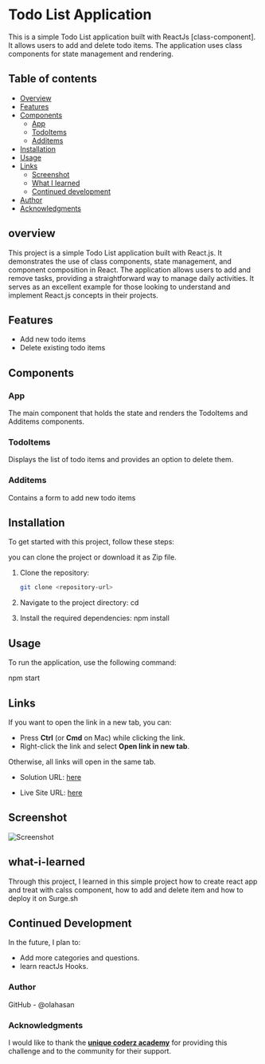 # Todo List Application

This is a simple Todo List application built with ReactJs [class-component]. It allows users to add and delete todo items. The application uses class components for state management and rendering.

## Table of contents

- [Overview](#overview)
- [Features](#Features)
- [Components](#Components)
  - [App](#App)
  - [TodoItems](#TodoItems)
  - [Additems](#Additems)
- [Installation](#Installation)
- [Usage](#Usage)
- [Links](#Links)
  - [Screenshot](#Screenshot)
  - [What I learned](#what-i-learned)
  - [Continued development](#continued-development)
- [Author](#author)
- [Acknowledgments](#Acknowledgments)


## overview
This project is a simple Todo List application built with React.js. It demonstrates the use of class components, state management, and component composition in React. The application allows users to add and remove tasks, providing a straightforward way to manage daily activities. It serves as an excellent example for those looking to understand and implement React.js concepts in their projects.

## Features
- Add new todo items
- Delete existing todo items


## Components

### App

The main component that holds the state and renders the TodoItems and Additems components.

### TodoItems

Displays the list of todo items and provides an option to delete them.

### Additems

Contains a form to add new todo items


## Installation
To get started with this project, follow these steps:

you can clone the project or download it as Zip file.
1. Clone the repository:
   ```bash
   git clone <repository-url>

2. Navigate to the project directory:
   cd <project-directory>

3. Install the required dependencies:
   npm install   


## Usage
To run the application, use the following command:

npm start


## Links

If you want to open the link in a new tab, you can:

- Press **Ctrl** (or **Cmd** on Mac) while clicking the link.
- Right-click the link and select **Open link in new tab**.

Otherwise, all links will open in the same tab.


- Solution URL: [here](https://github.com/olahasan/Todo-List-_React-Project_class-component/tree/main)

- Live Site URL: [here](https://simple-todo-list-app-classes.surge.sh/)

 ## Screenshot
 
![Screenshot](./public/todoList.png)


## what-i-learned
Through this project, I learned in this simple project how to create react app and treat with calss component,
how to add and delete item and how to deploy it on Surge.sh

## Continued Development
In the future, I plan to:
- Add more categories and questions.
- learn reactJs Hooks.

### Author

GitHub - @olahasan

### Acknowledgments

I would like to thank the **[unique coderz academy](https://www.youtube.com/@UniqueCoderzAcademy)** for providing this challenge and to the community for their support.

